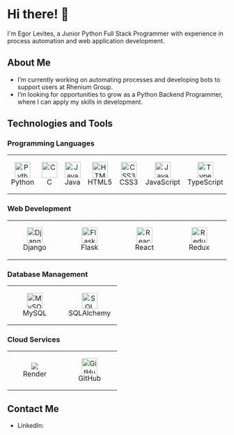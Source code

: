 # Hi there! 👋

I'm Egor Levites, a Junior Python Full Stack Programmer with experience in process automation and web application development.

## About Me

-  I’m currently working on automating processes and developing bots to support users at Rhenium Group.
-  I’m looking for opportunities to grow as a Python Backend Programmer, where I can apply my skills in development.


## Technologies and Tools

### Programming Languages

<table width='100%'>
  <tr>
    <td align="center" width="110" height="90">
        <img src="https://cdn.jsdelivr.net/gh/devicons/devicon/icons/python/python-original.svg" width="36" height="36" alt="Python" />
      <br>Python
    </td>
    <td align="center" width="110" height="90">
        <img src="https://cdn.jsdelivr.net/gh/devicons/devicon/icons/c/c-original.svg" width="36" height="36" alt="C" />
      <br>C
    </td>
    <td align="center" width="110" height="90">
        <img src="https://cdn.jsdelivr.net/gh/devicons/devicon/icons/java/java-original.svg" width="36" height="36" alt="Java" />
      <br>Java
    </td>
    <td align="center" width="110" height="90">
        <img src="https://cdn.jsdelivr.net/gh/devicons/devicon/icons/html5/html5-original.svg" width="36" height="36" alt="HTML5" />
      <br>HTML5
    </td>
    <td align="center" width="110" height="90">
        <img src="https://cdn.jsdelivr.net/gh/devicons/devicon/icons/css3/css3-original.svg" width="36" height="36" alt="CSS3" />
      <br>CSS3
    </td>
    <td align="center" width="110" height="90">
        <img src="https://cdn.jsdelivr.net/gh/devicons/devicon/icons/javascript/javascript-original.svg" width="36" height="36" alt="JavaScript" />
      <br>JavaScript
    </td>
    <td align="center" width="110" height="90">
        <img src="https://cdn.jsdelivr.net/gh/devicons/devicon/icons/typescript/typescript-original.svg" width="36" height="36" alt="TypeScript" />
      <br>TypeScript
    </td>
  </tr>
</table>

### Web Development

<table width='100%'>
  <tr>
    <td align="center" width="110" height="90">
        <img src="https://cdn.worldvectorlogo.com/logos/django.svg" width="36" height="36" alt="Django" />
      <br>Django
    </td>
    <td align="center" width="110" height="90">
        <img src="https://cdn.jsdelivr.net/gh/devicons/devicon/icons/flask/flask-original.svg" width="36" height="36" alt="Flask" />
      <br>Flask
    </td>
    <td align="center" width="110" height="90">
        <img src="https://cdn.jsdelivr.net/gh/devicons/devicon/icons/react/react-original.svg" width="36" height="36" alt="React" />
      <br>React
    </td>
    <td align="center" width="110" height="90">
        <img src="https://cdn.jsdelivr.net/gh/devicons/devicon/icons/redux/redux-original.svg" width="36" height="36" alt="Redux" />
      <br>Redux
    </td>
  </tr>
</table>

### Database Management

<table width='100%'>
  <tr>
    <td align="center" width="110" height="90">
        <img src="https://cdn.jsdelivr.net/gh/devicons/devicon/icons/mysql/mysql-original.svg" width="36" height="36" alt="MySQL" />
      <br>MySQL
    </td>
    <td align="center" width="110" height="90">
        <img src="https://cdn.jsdelivr.net/gh/devicons/devicon/icons/sqlalchemy/sqlalchemy-original.svg" width="36" height="36" alt="SQLAlchemy" />
      <br>SQLAlchemy
    </td>
  </tr>
</table>

### Cloud Services

<table width='100%'>
  <tr>
    <td align="center" width="110" height="90">
        <img src="https://dka575ofm4ao0.cloudfront.net/pages-transactional_logos/retina/89884/render-status-4b015255-e0cc-422c-943d-4f60b5f03094.png" />
      <br>Render
    </td>
    <td align="center" width="110" height="90">
        <img src="https://cdn.jsdelivr.net/gh/devicons/devicon/icons/github/github-original.svg" width="36" height="36" alt="GitHub" />
      <br>GitHub
    </td>
  </tr>
</table>


## Contact Me

- LinkedIn: 

